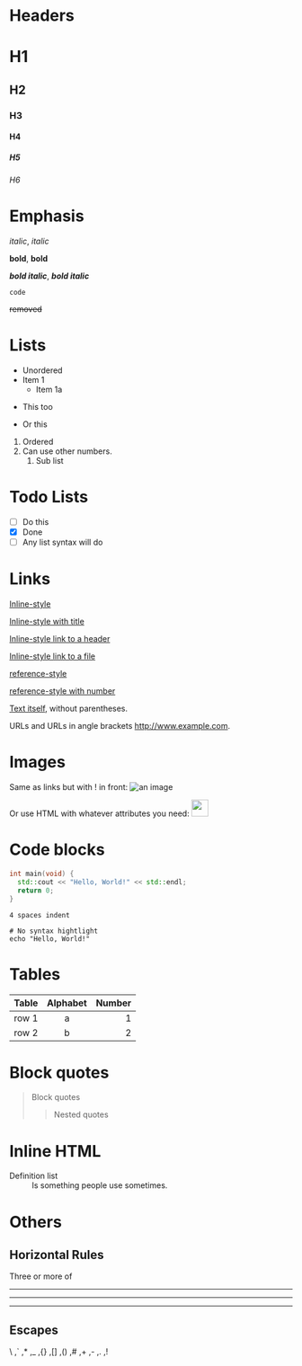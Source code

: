 # Headers

# H1
## H2
### H3
#### H4
##### H5
###### H6

# Emphasis

*italic*, _italic_

**bold**, __bold__

***bold italic***, ___bold italic___

`code`

~~removed~~

# Lists

* Unordered
* Item 1
  * Item 1a
- This too
+ Or this

1. Ordered
1. Can use other numbers.
   1. Sub list

# Todo Lists

- [ ] Do this
- [x] Done
- [ ] Any list syntax will do

# Links

[Inline-style](https://www.google.com)

[Inline-style with title](https://www.google.com "Google's Homepage")

[Inline-style link to a header](#links)

[Inline-style link to a file](../see/this)

[reference-style][Case-insensitive Text]

[reference-style with number][1]

[Text itself], without parentheses.

URLs and URLs in angle brackets <http://www.example.com>.

[case-insensitive text]: https://www.mozilla.org
[1]: http://slashdot.org
[Text itself]: http://www.reddit.com

# Images

Same as links but with \! in front: ![an image](./img/image.png)

Or use HTML with whatever attributes you need:
<img src="./img/image.png" height="30">

# Code blocks

```cpp
int main(void) {
  std::cout << "Hello, World!" << std::endl;
  return 0;
}
```

    4 spaces indent

```
# No syntax hightlight
echo "Hello, World!"
```

# Tables

| Table | Alphabet | Number  |
|-------|:--------:| -------:|
| row 1 | a        | 1       |
| row 2 | b        | 2       |

# Block quotes

> Block quotes
> > Nested quotes

# Inline HTML

<dl>
  <dt>Definition list</dt>
  <dd>Is something people use sometimes.</dd>
</dl>

# Others

## Horizontal Rules

Three or more of
******
------
______

## Escapes

\\ ,\` ,\* ,\_ ,\{\} ,\[\] ,\(\) ,\# ,\+ ,\- ,\.  ,\!
 
